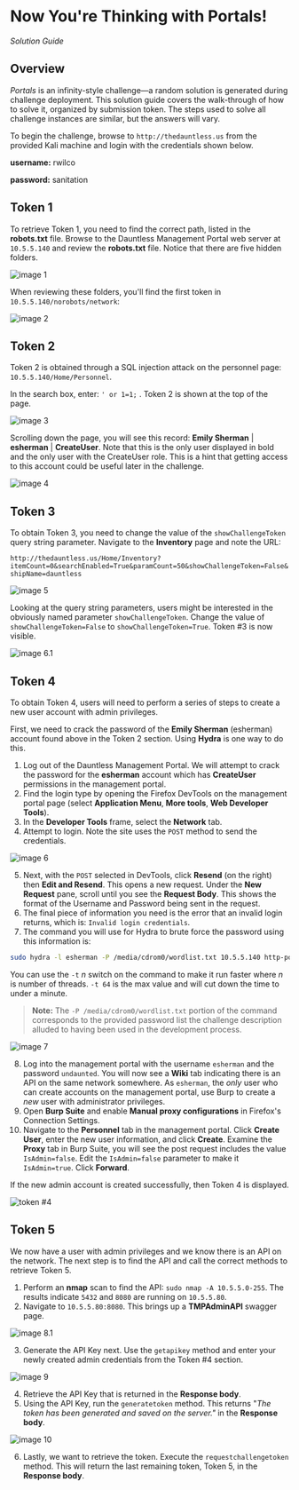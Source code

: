 # Now You're Thinking with Portals!

_Solution Guide_

## Overview

_Portals_ is an infinity-style challenge—a random solution is generated during challenge deployment. This solution guide covers the walk-through of how to solve it, organized by submission token. The steps used to solve all challenge instances are similar, but the answers will vary.

To begin the challenge, browse to `http://thedauntless.us` from the provided Kali machine and login with the credentials shown below.

**username:** rwilco

**password:** sanitation

## Token 1

To retrieve Token 1, you need to find the correct path, listed in the **robots.txt** file. Browse to the Dauntless Management Portal web server at `10.5.5.140` and review the **robots.txt** file. Notice that there are five hidden folders.

![image 1](img/c05-image1.png)

When reviewing these folders, you'll find the first token in `10.5.5.140/norobots/network`:

![image 2](img/c05-image2.png)

## Token 2

Token 2 is obtained through a SQL injection attack on the personnel page: `10.5.5.140/Home/Personnel`.

In the search box, enter: `' or 1=1;` . Token 2 is shown at the top of the page.

![image 3](img/c05-image3.png)

Scrolling down the page, you will see this record: **Emily Sherman** | **esherman** | **CreateUser**. Note that this is the only user displayed in bold and the only user with the CreateUser role. This is a hint that getting access to this account could be useful later in the challenge.

![image 4](img/c05-image4.png)

## Token 3

To obtain Token 3, you need to change the value of the `showChallengeToken` query string parameter. Navigate to the **Inventory** page and note the URL: 

`http://thedauntless.us/Home/Inventory?itemCount=0&searchEnabled=True&paramCount=50&showChallengeToken=False&shipName=dauntless`

![image 5](img/c05-image5.png)

Looking at the query string parameters, users might be interested in the obviously named parameter `showChallengeToken`. Change the value of `showChallengeToken=False` to `showChallengeToken=True`. Token #3 is now visible.

![image 6.1](img/c05-image6.1.png)

## Token 4

To obtain Token 4, users will need to perform a series of steps to create a new user account with admin privileges.

First, we need to crack the password of the **Emily Sherman** (esherman) account found above in the Token 2 section.  Using **Hydra** is one way to do this.

1. Log out of the Dauntless Management Portal. We will attempt to crack the password for the **esherman** account which has **CreateUser** permissions in the management portal.
2. Find the login type by opening the Firefox DevTools on the management portal page (select **Application Menu**, **More tools**, **Web Developer Tools**).
3. In the **Developer Tools** frame, select the **Network** tab.
4. Attempt to login. Note the site uses the `POST` method to send the credentials.

![image 6](img/c05-image6.2.png)

5. Next, with the `POST` selected in DevTools, click **Resend** (on the right) then **Edit and Resend**. This opens a new request. Under the **New Request** pane, scroll until you see the **Request Body**.  This shows the format of the Username and Password being sent in the request.
6. The final piece of information you need is the error that an invalid login returns, which is: `Invalid login credentials`.
7. The command you will use for Hydra to brute force the password using this information is:

```bash
sudo hydra -l esherman -P /media/cdrom0/wordlist.txt 10.5.5.140 http-post-form "/Home/Login:Username=esherman&Password=^PASS^:Invalid login credentials"
```

You can use the `-t` *n* switch on the command to make it run faster where *n* is number of threads.  `-t 64` is the max value and will cut down the time to under a minute.

> **Note:** The `-P /media/cdrom0/wordlist.txt` portion of the command corresponds to the provided password list the challenge description alluded to having been used in the development process.

![image 7](img/c05-image7.png)

8. Log into the management portal with the username `esherman` and the password `undaunted`. You will now see a **Wiki** tab indicating there is an API on the same network somewhere. As `esherman`, the *only* user who can create accounts on the management portal, use Burp to create a *new* user with administrator privileges.
9. Open **Burp Suite** and enable **Manual proxy configurations** in Firefox's Connection Settings.
10. Navigate to the **Personnel** tab in the management portal. Click **Create User**, enter the new user information, and click **Create**. Examine the **Proxy** tab in Burp Suite, you will see the post request includes the value `IsAdmin=false`. Edit the `IsAdmin=false` parameter to make it `IsAdmin=true`. Click **Forward**.

If the new admin account is created successfully, then Token 4 is displayed.

![token #4](img/c05-token4.png)

## Token 5

We now have a user with admin privileges and we know there is an API on the network. The next step is to find the API and call the correct methods to retrieve Token 5.

1. Perform an **nmap** scan to find the API: `sudo nmap -A 10.5.5.0-255`. The results indicate `5432` and `8080` are running on `10.5.5.80`.
2. Navigate to `10.5.5.80:8080`. This brings up a **TMPAdminAPI** swagger page.

![image 8.1](img/c05-image8.1.png)

3. Generate the API Key next.  Use the `getapikey` method and enter your newly created admin credentials from the Token #4 section.

![image 9](img/c05-image9.png)

4. Retrieve the API Key that is returned in the **Response body**.
5. Using the API Key, run the `generatetoken` method.  This returns "*The token has been generated and saved on the server."* in the **Response body**.

![image 10](img/c05-image10.png)

6. Lastly, we want to retrieve the token. Execute the `requestchallengetoken` method. This will return the last remaining token, Token 5, in the **Response body**.
